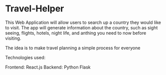 # Travel-Helper
This Web Application will allow users to search up a country they would like to visit. The app will generate information about the country, such as sight seeing, flights, hotels, night life, and anthing you need to now before visiting. 

The idea is to make travel planning a simple process for everyone

Technologies used:

Frontend: React.js
Backend: Python Flask